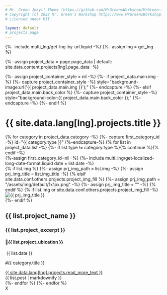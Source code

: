```yaml
---
# Mr. Green Jekyll Theme (https://github.com/MrGreensWorkshop/MrGreen-JekyllTheme)
# Copyright (c) 2022 Mr. Green's Workshop https://www.MrGreensWorkshop.com
# Licensed under MIT

layout: default
# projects page
---
```

<link href="{{ site.baseurl }}/assets/css/separated_css/projects.css" rel="stylesheet">
{%- include multi_lng/get-lng-by-url.liquid -%}
{%- assign lng = get_lng -%}

{%- assign project_data = page.page_data | default: site.data.content.projects[lng].page_data -%}

{%- assign project_container_style = nil -%}
{%- if project_data.main.img -%}
{%- capture project_container_style -%} style="background-image:url('{{ project_data.main.img }}');" {%- endcapture -%}
{%- elsif project_data.main.back_color %}
{%- capture project_container_style -%} style="background-color:{{ project_data.main.back_color }};" {%- endcapture -%}
{%- endif %}

<div class="containertitle">
  <h1 id="titleAux">{{ site.data.lang[lng].projects.title }}</h1>
</div>
<div class="even-background">
  {% for category in project_data.category -%}
    {%- capture first_category_id -%} id="{{ category.type }}" {%-endcapture-%}
    {% for list in project_data.list -%}
      {%- if list.type != category.type %}{% continue %}{% endif -%}
      <div class="multipurpose-container project-container" {{ first_category_id }}>
        {%-assign first_category_id=nil -%}
        {%- include multi_lng/get-localized-long-date-format.liquid date = list.date -%}
        <div class="row">
          {% if list.img %}
            {%- assign prj_img_path = list.img -%}
            {%- assign prj_img_title = list.img_title -%}
          {% elsif site.data.conf.others.projects.project_img_fill %}
            {%- assign prj_img_path = "/assets/img/default/1x1px.png" -%}
            {%- assign prj_img_title = "" -%}
          {% endif %}
          {% if list.img or site.data.conf.others.projects.project_img_fill -%}
          <div class="col-md-3 project-img">
            <img src="{{ prj_img_path }}" alt="{{ prj_img_title }}">
          </div>
          {%- endif %}
          <div class="col-md-9 project-header">
            <div class="title">
              <h2>{{ list.project_name }}</h2>
              <h3>{{ list.project_excerpt }}</h3>
              <h4>📍{{ list.project_ubication }}</h4>
            </div>
            <div class="meta-container date-container">
              <p class="date"><i class="fa fa-calendar fa-fw" aria-hidden="true"></i>&nbsp;{{ list.date }}</p>
              <p class="category">#{{ category.title }}</p>
            </div>
            <a href="javascript:void(0);" class="read-more-less link">{{ site.data.lang[lng].projects.read_more_text }}</a>
            <div class="project-content">
              {{ list.post | markdownify }}
            </div>
          </div>
        </div>
      </div>
    {%- endfor %}
  {%- endfor %}
</div>
<div class="showPopUp">
    <div class="overlay"></div>
    <div class="img-show">
      <span>X</span>
      <div id="principalPopUp"></div>
      <div id="descPopUp"></div>
    </div>
</div>
